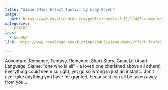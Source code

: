 ```yaml
---
title: "Siame (Mass Effect fanfic) by Lady Sayeh"
image:
  path: https://www.royalroadcdn.com/public/covers-full/29403-siame-mass-effect-fanfic.jpg
categories:
  - HIATUS
tags:
  - GL/WLW
link: https://www.royalroad.com/fiction/29403/siame-mass-effect-fanfic

---
```

Adventure, Romance, Fantasy, Romance, Short Story, GameLit (Asari Language: Siame: “one who is all” - a loved one cherished above all others)
Everything could seem so right, yet go so wrong in just an instant...don’t ever take anything you have for granted, because it can all be taken away from you…

